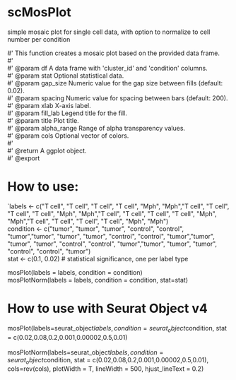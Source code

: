 # scMosPlot
simple mosaic plot for single cell data, with option to normalize to cell number per condition

#' This function creates a mosaic plot based on the provided data frame. <br>
#'<br>
#' @param df A data frame with 'cluster_id' and 'condition' columns.<br>
#' @param stat Optional statistical data.<br>
#' @param gap_size Numeric value for the gap size between fills (default: 0.02).<br>
#' @param spacing Numeric value for spacing between bars (default: 200).<br>
#' @param xlab X-axis label.<br>
#' @param fill_lab Legend title for the fill.<br>
#' @param title Plot title.<br>
#' @param alpha_range Range of alpha transparency values.<br>
#' @param cols Optional vector of colors.<br>
#'<br>
#' @return A ggplot object.<br>
#' @export<br>


# How to use:
`labels <- c("T cell", "T cell", "T cell", "T cell", "Mph", "Mph","T cell", "T cell", "T cell", "T cell", "Mph", "Mph","T cell", "T cell", "T cell", "T cell", "Mph", "Mph","T cell", "T cell", "T cell", "T cell", "Mph", "Mph")<br>
condition <- c("tumor", "tumor", "tumor", "control", "control", "tumor","tumor", "tumor", "tumor", "control", "control", "tumor","tumor", "tumor", "tumor", "control", "control", "tumor","tumor", "tumor", "tumor", "control", "control", "tumor")<br>
stat <- c(0.1, 0.02)  # statistical significance, one per label type<br>

mosPlot(labels = labels, condition = condition)<br>
mosPlotNorm(labels = labels, condition = condition, stat=stat)<br>


# How to use with Seurat Object v4
mosPlot(labels=seurat_object$labels, condition=seurat_object$condition, stat = c(0.02,0.08,0.2,0.001,0.00002,0.5,0.01)<br>
<br>
mosPlotNorm(labels=seurat_object$labels, condition=seurat_object$condition, stat = c(0.02,0.08,0.2,0.001,0.00002,0.5,0.01), cols=rev(cols), plotWidth = T, lineWidth = 500, hjust_lineText = 0.2)<br>
